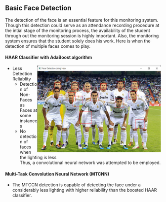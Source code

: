 ## Basic Face Detection
The detection of the face is an essential feature for this monitoring system. Though this detection could serve as an attendance recording procedure at the intial stage of the monitoring process, the availability of the student through out the monitoring session is highly important.
Also, the monitoring system ensures that the student solely does his work. Here is when the detection of multiple faces comes to play.

#### HAAR Classifier with AdaBoost algorithm
<span>
  <img src="../../assets/images/team_photo.png" align="right" width="400" ></span>

- Less Detection Reliablity
  - Detection of Non-Faces as Faces at some instances
  - No detection of faces when the lighting is less  
Thus, a convolutional neural network was attempted to be employed.
#### Multi-Task Convolution Neural Network (MTCNN)
- The MTCCN detection is capable of detecting the face under a considerably less lighting with higher reliability than the boosted HAAR classifier. 

